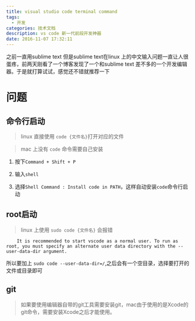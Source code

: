 ```yaml
---
title: visual studio code terminal command
tags:
  - 开发
categories: 技术文档
description: vs code 新一代前段开发神器
date: 2016-11-07 17:32:11
---
```



之前一直用sublime text 但是sublime text在linux 上的中文输入问题一直让人很蛋疼，前两天刚看了一个博客发现了一个和sublime text 差不多的一个开发编辑器。于是就打算试试，感觉还不错就推荐一下

# 问题

## 命令行启动

> linux 直接使用 `code {文件名}`打开对应的文件

> mac 上没有 `code` 命令需要自己安装
    
  1. 按下`Command + Shift + P`

  2. 输入`shell`

  3. 选择`Shell Command : Install code in PATH`，这样自动安装`code`命令行启动

## root启动

> linux 上使用 `sudo code {文件名}` 会报错

        It is recommended to start vscode as a normal user. To run as root, you must specify an alternate user data directory with the --user-data-dir argument.

所以要加上 `sudo code --user-data-dir=/`,之后会有一个空目录，选择要打开的文件或目录即可

## git

> 如果要使用编辑器自带的git工具需要安装git，mac由于使用的是Xcode的git命令，需要安装Xcode之后才能使用。
